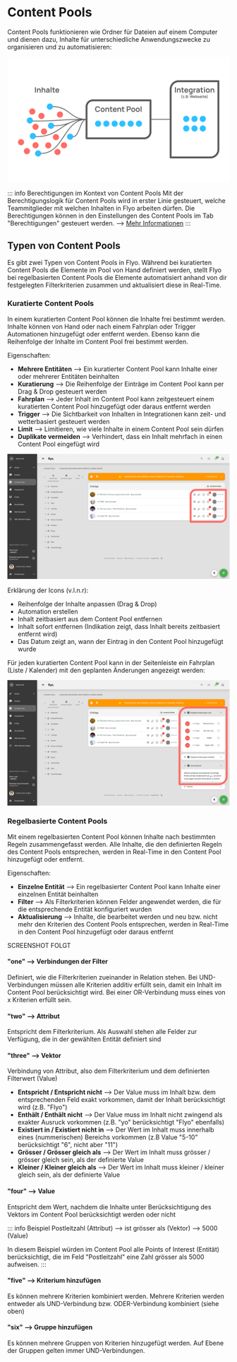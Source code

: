 # Content Pools

Content Pools funktionieren wie Ordner für Dateien auf einem Computer und dienen dazu, Inhalte für unterschiedliche Anwendungszwecke zu organisieren und zu automatisieren:

![Überblick Content Pools](assets/content-pools-overview.svg)

::: info Berechtigungen im Kontext von Content Pools
Mit der Berechtigungslogik für Content Pools wird in erster Linie gesteuert, welche Teammitglieder mit welchen Inhalten in Flyo arbeiten dürfen. Die Berechtigungen können in den Einstellungen des Content Pools im Tab "Berechtigungen" gesteuert werden. --> [Mehr Informationen](/howto/manage-permissions)
:::

## Typen von Content Pools
Es gibt zwei Typen von Content Pools in Flyo. Während bei kuratierten Content Pools die Elemente im Pool von Hand definiert werden, stellt Flyo bei regelbasierten Content Pools die Elemente automatisiert anhand von dir festgelegten Filterkriterien zusammen und aktualisiert diese in Real-Time.

### Kuratierte Content Pools
In einem kuratierten Content Pool können die Inhalte frei bestimmt werden. Inhalte können von Hand oder nach einem Fahrplan oder Trigger Automationen hinzugefügt oder entfernt werden. Ebenso kann die Reihenfolge der Inhalte im Content Pool frei bestimmt werden.

Eigenschaften:
- **Mehrere Entitäten** --> Ein kuratierter Content Pool kann Inhalte einer oder mehrerer Entitäten beinhalten
- **Kuratierung** --> Die Reihenfolge der Einträge im Content Pool kann per Drag & Drop gesteuert werden
- **Fahrplan** --> Jeder Inhalt im Content Pool kann zeitgesteuert einem kuratierten Content Pool hinzugefügt oder daraus entfernt werden
- **Trigger** --> Die Sichtbarkeit von Inhalten in Integrationen kann zeit- und wetterbasiert gesteuert werden
- **Limit** --> Limitieren, wie viele Inhalte in einem Content Pool sein dürfen
- **Duplikate vermeiden** --> Verhindert, dass ein Inhalt mehrfach in einen Content Pool eingefügt wird

![Kuratierter Content Pool](assets/kuratierte-content-pool-1.svg) 

Erklärung der Icons (v.l.n.r):
- Reihenfolge der Inhalte anpassen (Drag & Drop)
- Automation erstellen
- Inhalt zeitbasiert aus dem Content Pool entfernen
- Inhalt sofort entfernen (Indikation zeigt, dass Inhalt bereits zeitbasiert entfernt wird)
- Das Datum zeigt an, wann der Eintrag in den Content Pool hinzugefügt wurde

Für jeden kuratierten Content Pool kann in der Seitenleiste ein Fahrplan (Liste / Kalender) mit den geplanten Änderungen angezeigt werden:

![Kuratierter Content Pool](assets/kuratierte-content-pool-2.svg) 

### Regelbasierte Content Pools
Mit einem regelbasierten Content Pool können Inhalte nach bestimmten Regeln zusammengefasst werden. Alle Inhalte, die den definierten Regeln des Content Pools entsprechen, werden in Real-Time in den Content Pool hinzugefügt oder entfernt.

Eigenschaften:
- **Einzelne Entität** --> Ein regelbasierter Content Pool kann Inhalte einer einzelnen Entität beinhalten
- **Filter** --> Als Filterkriterien können Felder angewendet werden, die für die entsprechende Entität konfiguriert wurden
- **Aktualisierung** --> Inhalte, die bearbeitet werden und neu bzw. nicht mehr den Kriterien des Content Pools entsprechen, werden in Real-Time in den Content Pool hinzugefügt oder daraus entfernt

SCREENSHOT FOLGT

#### "one" --> Verbindungen der Filter
Definiert, wie die Filterkriterien zueinander in Relation stehen. Bei UND-Verbindungen müssen alle Kriterien additiv erfüllt sein, damit ein Inhalt im Content Pool berücksichtigt wird. Bei einer OR-Verbindung muss eines von x Kriterien erfüllt sein.

#### "two" --> Attribut
Entspricht dem Filterkriterium. Als Auswahl stehen alle Felder zur Verfügung, die in der gewählten Entität definiert sind

#### "three" --> Vektor
Verbindung von Attribut, also dem Filterkriterium und dem definierten Filterwert (Value)

- **Entspricht / Entspricht nicht** --> Der Value muss im Inhalt bzw. dem entsprechenden Feld exakt vorkommen, damit der Inhalt berücksichtigt wird (z.B. "Flyo")
- **Enthält / Enthält nicht** --> Der Value muss im Inhalt nicht zwingend als exakter Ausruck vorkommen (z.B. "yo" berücksichtigt "Flyo" ebenfalls)
- **Existiert in / Existiert nicht in** --> Der Wert im Inhalt muss innerhalb eines (nummerischen) Bereichs vorkommen (z.B Value "5-10" berücksichtigt "6", nicht aber "11")
- **Grösser / Grösser gleich als** --> Der Wert im Inhalt muss grösser / grösser gleich sein, als der definierte Value
- **Kleiner / Kleiner gleich als** --> Der Wert im Inhalt muss kleiner / kleiner gleich sein, als der definierte Value

#### "four" --> Value
Entspricht dem Wert, nachdem die Inhalte unter Berücksichtigung des Vektors im Content Pool berücksichtigt werden oder nicht

::: info Beispiel
Postleitzahl (Attribut) --> ist grösser als (Vektor) --> 5000 (Value)

In diesem Beispiel würden im Content Pool alle Points of Interest (Entität) berücksichtigt, die im Feld "Postleitzahl" eine Zahl grösser als 5000 aufweisen.
:::

#### "five" --> Kriterium hinzufügen
Es können mehrere Kriterien kombiniert werden. Mehrere Kriterien werden entweder als UND-Verbindung bzw. ODER-Verbindung kombiniert (siehe oben)

#### "six" --> Gruppe hinzufügen
Es können mehrere Gruppen von Kriterien hinzugefügt werden. Auf Ebene der Gruppen gelten immer UND-Verbindungen.

